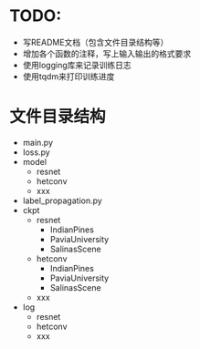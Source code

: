 # TODO:
- 写README文档（包含文件目录结构等）
- 增加各个函数的注释，写上输入输出的格式要求
- 使用logging库来记录训练日志
- 使用tqdm来打印训练进度



# 文件目录结构

- main.py
- loss.py
- model
  - resnet
  - hetconv
  - xxx
- label_propagation.py
- ckpt
  - resnet
    - IndianPines
    - PaviaUniversity
    - SalinasScene
  - hetconv
    - IndianPines
    - PaviaUniversity
    - SalinasScene
  - xxx
- log
  - resnet
  - hetconv
  - xxx

